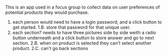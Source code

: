 This is an app used in a focus group to collect data on user preferences of potential products they would purchase.

1. each person would need to have a login password, and a click button to get started.
1.B. store that password for that unique user.
2. each section? needs to have three pictures side by side weith a radio button underneath and a click button to store answer and go to next section.
2.B. when on product is selected they can't select another product.
2.C. can't go back sections
